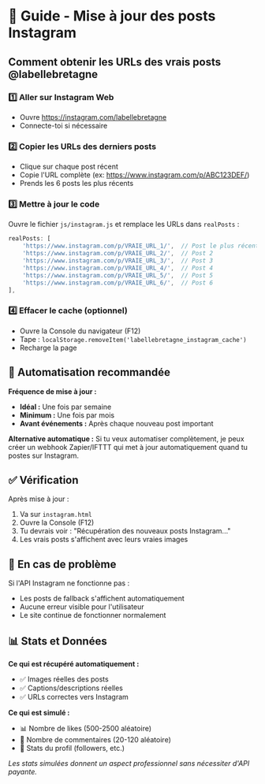 # 📸 Guide - Mise à jour des posts Instagram

## Comment obtenir les URLs des vrais posts @labellebretagne

### 1️⃣ **Aller sur Instagram Web**
- Ouvre https://instagram.com/labellebretagne
- Connecte-toi si nécessaire

### 2️⃣ **Copier les URLs des derniers posts**
- Clique sur chaque post récent
- Copie l'URL complète (ex: https://www.instagram.com/p/ABC123DEF/)
- Prends les 6 posts les plus récents

### 3️⃣ **Mettre à jour le code**
Ouvre le fichier `js/instagram.js` et remplace les URLs dans `realPosts` :

```javascript
realPosts: [
    'https://www.instagram.com/p/VRAIE_URL_1/',  // Post le plus récent
    'https://www.instagram.com/p/VRAIE_URL_2/',  // Post 2
    'https://www.instagram.com/p/VRAIE_URL_3/',  // Post 3  
    'https://www.instagram.com/p/VRAIE_URL_4/',  // Post 4
    'https://www.instagram.com/p/VRAIE_URL_5/',  // Post 5
    'https://www.instagram.com/p/VRAIE_URL_6/',  // Post 6
],
```

### 4️⃣ **Effacer le cache** (optionnel)
- Ouvre la Console du navigateur (F12)
- Tape : `localStorage.removeItem('labellebretagne_instagram_cache')`
- Recharge la page

## 🔄 **Automatisation recommandée**

**Fréquence de mise à jour :**
- **Idéal :** Une fois par semaine
- **Minimum :** Une fois par mois
- **Avant événements :** Après chaque nouveau post important

**Alternative automatique :**
Si tu veux automatiser complètement, je peux créer un webhook Zapier/IFTTT qui met à jour automatiquement quand tu postes sur Instagram.

## ✅ **Vérification**

Après mise à jour :
1. Va sur `instagram.html`
2. Ouvre la Console (F12) 
3. Tu devrais voir : "Récupération des nouveaux posts Instagram..."
4. Les vrais posts s'affichent avec leurs vraies images

## 🚨 **En cas de problème**

Si l'API Instagram ne fonctionne pas :
- Les posts de fallback s'affichent automatiquement
- Aucune erreur visible pour l'utilisateur
- Le site continue de fonctionner normalement

## 📊 **Stats et Données**

**Ce qui est récupéré automatiquement :**
- ✅ Images réelles des posts
- ✅ Captions/descriptions réelles
- ✅ URLs correctes vers Instagram

**Ce qui est simulé :**
- 📊 Nombre de likes (500-2500 aléatoire)
- 💬 Nombre de commentaires (20-120 aléatoire)
- 👥 Stats du profil (followers, etc.)

*Les stats simulées donnent un aspect professionnel sans nécessiter d'API payante.*